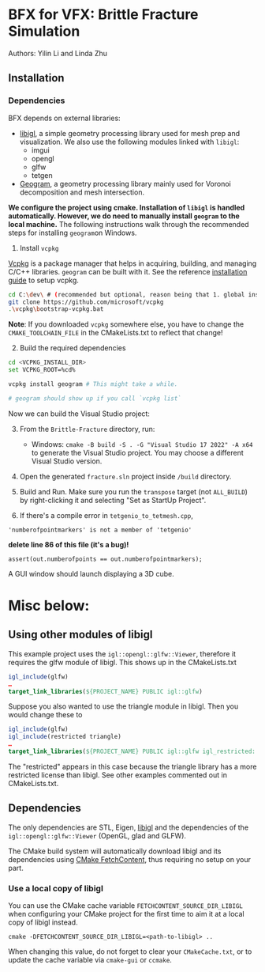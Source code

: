 
# BFX for VFX: Brittle Fracture Simulation

Authors: Yilin Li and Linda Zhu

## Installation

### Dependencies
BFX depends on external libraries:

* [libigl](https://libigl.github.io/), a simple geometry processing library used for mesh prep and visualization. We also use the following modules linked with `libigl`: 
    - imgui
    - opengl
    - glfw
    - tetgen
* [Geogram](https://github.com/BrunoLevy/geogram?tab=readme-ov-file), a geometry processing library mainly used for Voronoi decomposition and mesh intersection.

**We configure the project using cmake. Installation of `libigl` is handled automatically. However, we do need to manually install `geogram` to the local machine.** The following instructions walk through the recommended steps for installing `geogram`on Windows.

1. Install `vcpkg`

[Vcpkg](https://github.com/alicevision/vcpkg) is a package manager that helps in acquiring, building, and managing C/C++ libraries. `geogram` can be built with it. See the reference [installation guide](https://github.com/alicevision/vcpkg/blob/alicevision_master/README.md#quick-start-windows) to setup vcpkg.

```bash
cd C:\dev\ # (recommended but optional, reason being that 1. global install - somewhere like C:\src\vcpkg or C:\dev\vcpkg, avoids path issues for some port build systems; 2. this is the default path CMakeLists searches for the package)
git clone https://github.com/microsoft/vcpkg
.\vcpkg\bootstrap-vcpkg.bat
```
**Note**: If you downloaded `vcpkg` somewhere else, you have to change the `CMAKE_TOOLCHAIN_FILE` in the CMakeLists.txt to reflect that change!

2. Build the required dependencies
```bash
cd <VCPKG_INSTALL_DIR>
set VCPKG_ROOT=%cd%

vcpkg install geogram # This might take a while.

# geogram should show up if you call `vcpkg list`
```

Now we can build the Visual Studio project:

3. From the `Brittle-Fracture` directory, run:

    * Windows: `cmake -B build -S . -G "Visual Studio 17 2022" -A x64` to generate the Visual Studio project. You may choose a different Visual Studio version.
4. Open the generated `fracture.sln` project inside `/build` directory.
5. Build and Run. Make sure you run the `transpose` target (not `ALL_BUILD`) by right-clicking it and selecting "Set as StartUp Project".
6. If there's a compile error in `tetgenio_to_tetmesh.cpp`,
```
'numberofpointmarkers' is not a member of 'tetgenio'
```
**delete line 86 of this file (it's a bug)!**
```
assert(out.numberofpoints == out.numberofpointmarkers);
```

A GUI window should launch displaying a 3D cube.


# Misc below:
## Using other modules of libigl

This example project uses the `igl::opengl::glfw::Viewer`, therefore it requires
the glfw module of libigl. This shows up in the CMakeLists.txt 

```cmake
igl_include(glfw)
…
target_link_libraries(${PROJECT_NAME} PUBLIC igl::glfw)
```

Suppose you also wanted to use the triangle module in libigl. Then you would
change these to

```cmake
igl_include(glfw)
igl_include(restricted triangle)
…
target_link_libraries(${PROJECT_NAME} PUBLIC igl::glfw igl_restricted::triangle)
```

The "restricted" appears in this case because the triangle library has a more
restricted license than libigl. See other examples commented out in
CMakeLists.txt.


## Dependencies

The only dependencies are STL, Eigen, [libigl](http://libigl.github.io/libigl/) and the dependencies
of the `igl::opengl::glfw::Viewer` (OpenGL, glad and GLFW).

The CMake build system will automatically download libigl and its dependencies using
[CMake FetchContent](https://cmake.org/cmake/help/latest/module/FetchContent.html),
thus requiring no setup on your part.

### Use a local copy of libigl
You can use the CMake cache variable `FETCHCONTENT_SOURCE_DIR_LIBIGL` when configuring your CMake project for
the first time to aim it at a local copy of libigl instead.
```
cmake -DFETCHCONTENT_SOURCE_DIR_LIBIGL=<path-to-libigl> ..
```
When changing this value, do not forget to clear your `CMakeCache.txt`, or to update the cache variable
via `cmake-gui` or `ccmake`.

